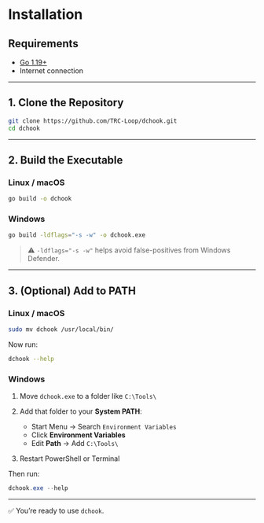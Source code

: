 # Installation

## Requirements

- [Go 1.19+](https://go.dev/doc/install)
- Internet connection

---

## 1. Clone the Repository

```bash
git clone https://github.com/TRC-Loop/dchook.git
cd dchook
```

---

## 2. Build the Executable

### Linux / macOS

```bash
go build -o dchook
```

### Windows

```bash
go build -ldflags="-s -w" -o dchook.exe
```

> ⚠️ `-ldflags="-s -w"` helps avoid false-positives from Windows Defender.

---

## 3. (Optional) Add to PATH

### Linux / macOS

```bash
sudo mv dchook /usr/local/bin/
```

Now run:

```bash
dchook --help
```

### Windows

1. Move `dchook.exe` to a folder like `C:\Tools\`
2. Add that folder to your **System PATH**:

   * Start Menu → Search `Environment Variables`
   * Click **Environment Variables**
   * Edit **Path** → Add `C:\Tools\`
3. Restart PowerShell or Terminal

Then run:

```powershell
dchook.exe --help
```

---

✅ You’re ready to use `dchook`.